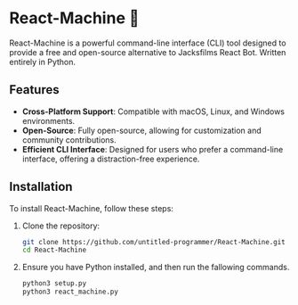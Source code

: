 # React-Machine 🤖

React-Machine is a powerful command-line interface (CLI) tool designed to provide a free and open-source alternative to Jacksfilms React Bot. Written entirely in Python.

## Features

- **Cross-Platform Support**: Compatible with macOS, Linux, and Windows environments.
- **Open-Source**: Fully open-source, allowing for customization and community contributions.
- **Efficient CLI Interface**: Designed for users who prefer a command-line interface, offering a distraction-free experience.

## Installation

To install React-Machine, follow these steps:

1. Clone the repository:
    ```bash
    git clone https://github.com/untitled-programmer/React-Machine.git
    cd React-Machine
    ```

2. Ensure you have Python installed, and then run the fallowing commands.

    ```bash
    python3 setup.py
    python3 react_machine.py
    ```

